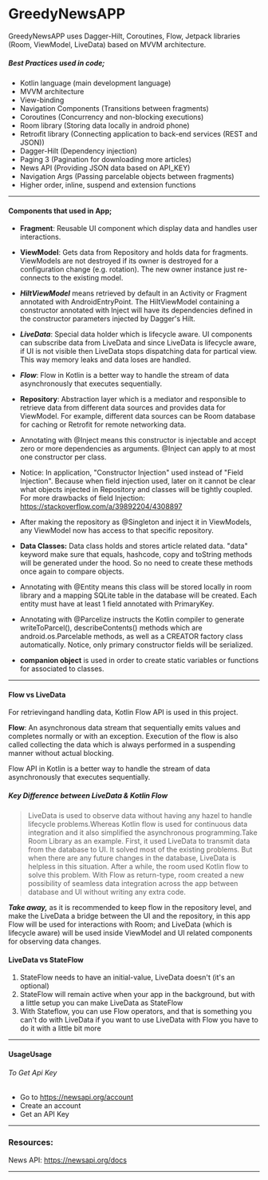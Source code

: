# GreedyNewsAPP

GreedyNewsAPP uses Dagger-Hilt, Coroutines, Flow, Jetpack libraries (Room, ViewModel, LiveData) based on MVVM architecture.

##### Best Practices used in code;
- Kotlin language (main development language)
- MVVM architecture
- View-binding
- Navigation Components (Transitions between fragments)
- Coroutines (Concurrency and non-blocking executions)
- Room library (Storing data locally in android phone)
- Retroıfit library (Connecting application to back-end services (REST and JSON))
- Dagger-Hilt (Dependency injection)
- Paging 3 (Pagination for downloading more articles)
- News API (Providing JSON data based on API_KEY)
- Navigation Args (Passing parcelable objects between fragments)
- Higher order, inline, suspend and extension functions

------------



#### Components that used in App;
- **Fragment**: Reusable UI component which display data and handles user interactions.

- **ViewModel**: Gets data from Repository and holds data for fragments. ViewModels are not destroyed if its owner is destroyed for a configuration change (e.g. rotation). The new owner instance just re-connects to the existing model.
 - ***HiltViewModel*** means retrieved by default in an Activity or Fragment annotated with AndroidEntryPoint. The HiltViewModel containing a constructor annotated with Inject will have its dependencies defined in the constructor parameters injected by Dagger's Hilt.
 - ***LiveData***: Special data holder which is lifecycle aware. UI components can subscribe data from LiveData and since LiveData is lifecycle aware, if UI is not visible then LiveData stops dispatching data for partical view. This way memory leaks and data loses are handled.
 -  ***Flow***: Flow in Kotlin is a better way to handle the stream of data asynchronously that executes sequentially.

- **Repository**: Abstraction layer which is a mediator and responsible to retrieve data from different data sources and provides data for ViewModel. For example, different data sources can be Room database for caching or Retrofit for remote networking data.
 - Annotating with @Inject means this constructor is injectable and accept zero or more dependencies as arguments. @Inject can apply to at most one constructor per class.
 - Notice: In application, "Constructor Injection" used instead of "Field Injection". Because when field injection used, later on it cannot be clear what objects injected in Repository and classes will be tightly coupled. 
 For more drawbacks of field Injection: https://stackoverflow.com/a/39892204/4308897 
 - After making the repository as @Singleton and inject it in ViewModels, any ViewModel now has access to that specific repository.

- **Data Classes:**  Data class holds and stores article related data. "data" keyword make sure that equals, hashcode, copy and toString methods will be generated under the hood. So no need to create these methods once again to compare objects.
 - Annotating with @Entity means this class will be stored locally in room library and a mapping SQLite table in the database will be created. Each entity must have at least 1 field annotated with PrimaryKey.
 - Annotating with @Parcelize instructs the Kotlin compiler to generate writeToParcel(),  describeContents() methods which are android.os.Parcelable methods, as well as a CREATOR factory class automatically. Notice, only primary constructor fields will be serialized.

- **companion object** is used in order to create static variables or functions for associated to classes.


------------

#### Flow vs LiveData 
For retrievingand handling data, Kotlin Flow API is used in this project.

**Flow**: An asynchronous data stream that sequentially emits values and completes
normally or with an exception. Execution of the flow is also called collecting the data
which is always performed in a suspending manner without actual blocking. 

Flow API in Kotlin is a better way to handle the stream of data asynchronously
that executes sequentially.

#####   Key Difference between LiveData & Kotlin Flow
> LiveData is used to observe data without having any hazel to handle lifecycle problems.Whereas Kotlin flow is used for continuous data integration and it also simplified the asynchronous programming.Take Room Library as an example. First, it used LiveData to transmit data from the database to UI. It solved most of the existing problems. But when there are any future changes in the database, LiveData is helpless in this situation. After a while, the room used Kotlin flow to solve this problem. With Flow as return-type, room created a new possibility of seamless data integration across the app between database and UI without writing any extra code.

***Take away,*** as it is recommended to keep flow in the repository level, and make the LiveData a bridge between the UI and the repository, in this app Flow will be used for interactions with Room; and LiveData (which is lifecycle aware) will be used inside ViewModel and UI related components for observing data changes.

#### LiveData vs StateFlow
1. StateFlow needs to have an initial-value, LiveData doesn't (it's an optional)
2. StateFlow will remain active when your app in the background, but with a little setup you can make LiveData as StateFlow
3. With Stateflow, you can use Flow operators, and that is something you can't do with LiveData if you want to use LiveData with Flow you have to do it with a little bit more

------------

#### UsageUsage
###### To Get Api Key
- Go to https://newsapi.org/account
- Create an account
- Get an API Key

------------

### Resources:
News API: https://newsapi.org/docs

------------

